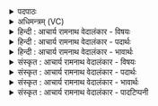 <details><summary>पदपाठः</summary>

यः꣢। ते꣣। म꣡दः꣢꣯। व꣡रे꣢꣯ण्यः। ते꣡न꣢꣯। प꣣वस्व। अ꣡न्ध꣢꣯सा। दे꣣वावीः꣢। दे꣣व। अवीः꣢। अ꣣घशँसहा꣢। अ꣢घशँस। हा꣢। ४७०।
</details>

<details><summary>अधिमन्त्रम् (VC)</summary>

- पवमानः सोमः
- अहमीयुराङ्गिरसः
- गायत्री
- षड्जः
- पावमानं काण्डम्
</details>

<details><summary>हिन्दी : आचार्य रामनाथ वेदालंकार - विषयः</summary>

अगले मन्त्र में परमात्मा-रूप सोम से प्रार्थना की गयी है।
</details>

<details><summary>हिन्दी : आचार्य रामनाथ वेदालंकार - पदार्थः</summary>

पदार्थान्वयभाषाः -  हे पवित्रतादायक परमात्म-सोम ! (यः ते) जो तेरा (वरेण्यः) वरणीय (मदः) आनन्द-रस है, (तेन अन्धसा) उस रस के साथ (पवस्व) प्रवाहित हो, और प्रवाहित होकर (देवावीः) सन्मार्ग में प्रवृत्त करने के द्वारा मन, इन्द्रिय आदि देवों का रक्षक तथा (अघशंसहा) पापप्रशंसक भावों का विनाशक बन ॥४॥
</details>

<details><summary>हिन्दी : आचार्य रामनाथ वेदालंकार - भावार्थः</summary>

भावार्थभाषाः -  रसनिधि परमात्मा की उपासना से जो आनन्दरस प्राप्त होता है, उससे शरीर के सब मन, इन्द्रियाँ आदि कुटिल मार्ग को छोड़कर सरलगामी बन जाते हैं और पापप्रशंसक भाव पराजित हो जाते हैं ॥४॥
</details>

<details><summary>संस्कृत : आचार्य रामनाथ वेदालंकार - विषयः</summary>

अथ परमात्मसोमः प्रार्थ्यते।
</details>

<details><summary>संस्कृत : आचार्य रामनाथ वेदालंकार - पदार्थः</summary>

पदार्थान्वयभाषाः -  हे पवित्रतादायक परमात्मसोम ! (यः ते) यस्तव (वरेण्यः) वरणीयः (मदः) आनन्दरसः अस्ति (तेन अन्धसा) तेन रसेन। तेना इति संहितायां छान्दसो दीर्घः। (पवस्व) प्रवाहितो भव। प्रवाहितो भूत्वा च (देवावीः) मन-इन्द्रियादीनां देवानां सन्मार्गप्रवर्तनेन रक्षकः। ‘अवितॄस्तृतन्त्रिभ्यः’ उ० ३।१५८ इति अव धातोः ई प्रत्यये अवी इति सिध्यति। देवानाम् अवीः देवावीः। (अघशंसहा) पापप्रशंसकानां भावानां हन्ता च भवेति शेषः ॥४॥
</details>

<details><summary>संस्कृत : आचार्य रामनाथ वेदालंकार - भावार्थः</summary>

भावार्थभाषाः -  रसनिधेः परमात्मन उपासनेन य आनन्दरसः प्राप्यते तेन शरीरस्य सर्वाणि मनइन्द्रियादीनि वक्रपथं विहाय ऋजुगामीनि जायन्ते पापप्रशंसका भावाश्च पराजीयन्ते ॥४॥
</details>

<details><summary>संस्कृत : आचार्य रामनाथ वेदालंकार - पादटिप्पनी</summary>

टिप्पणी:   १. ऋ० ९।६१।१९, साम० ८१५।
</details>